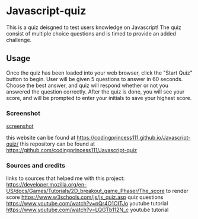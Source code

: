 # Javascript-quiz

This is a quiz deisgned to test users knowledge on Javascript! The quiz consist of multiple choice questions and is timed to provide an added challenge. 

## Usage

Once the quiz has been loaded into your web browser, click the "Start Quiz" button to begin. User will be given 5 questions to answer in 60 seconds. Choose the best answer, and quiz will respond whether or not you answered the question correctly. After the quiz is done, you will see your score, and will be prompted to enter your initials to save your highest score. 

### Screenshot

[screenshot](./assets/javascript-quiz.png)

this website can be found at  https://codingprincess111.github.io/Javascript-quiz/
this repository can be found at https://github.com/codingprincess111/Javascript-quiz


### Sources and credits

links to sources that helped me with this project:
https://developer.mozilla.org/en-US/docs/Games/Tutorials/2D_breakout_game_Phaser/The_score to render score
https://www.w3schools.com/js/js_quiz.asp quiz questions
https://www.youtube.com/watch?v=pQr4O1OITJo youtube tutorial
https://www.youtube.com/watch?v=LQGTb112N_c youtube tutorial
